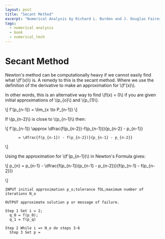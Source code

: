 ```yaml
---
layout: post
title: "Secant Method"
excerpt: "Numerical Analysis by Richard L. Burden and J. Douglas Faires"
tags:
  - numerical analysis
  - book
  - numerical_tech
---
```


# Secant Method

Newton's method can be computationally heavy if we cannot easily find what
\\(f'(x)\\) is. A remedy to this is the secant method. Where we use the definition
of the derivative to make an approximation for \\(f'(x)\\).

In other words, this is an alternative way to find \\(f(x) = 0\\) if you are given initial approximations of \\(p_{o}\\) and \\(p_{1}\\).

\\[              f'(p_{n-1}) = \lim_{x \to P_{n-1}}  \\]

If \\(p_{n-2}\\) is close to \\(p_{n-1}\\) then:

\\[
          f'(p_{n-1}) \approx \dfrac{f(p_{n-2})-f(p_{n-1})}{p_{n-2} - p_{n-1}}

          = \dfrac{f(p_{n-1}) - f(p_{n-2})}{p_{n-1} - p_{n-2}}

\\]

Using the approximation for \\(f'(p_{n-1})\\) in Newton's Formula gives:

\\[
      p_{n} = p_{n-1} - \dfrac{f(p_{n-1})(p_{n-1} - p_{n-2})}{f(p_{n-1} - f(p_{n-2})}

\\]

```
INPUT initial approximation p_o;tolerance TOL;maximum number of iterations N_o

OUTPUT approximate solution p or message of failure.

Step 1 Set i = 2;
  q_0 = f(p_0);
  q_1 = f(p_q)

Step 2 While i =< N_o do steps 3-6
  Step 3 Set p =


```
